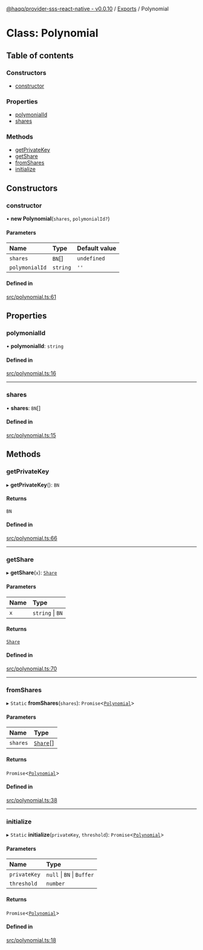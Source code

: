 [@haqq/provider-sss-react-native - v0.0.10](../README.md) / [Exports](../modules.md) / Polynomial

# Class: Polynomial

## Table of contents

### Constructors

- [constructor](Polynomial.md#constructor)

### Properties

- [polymonialId](Polynomial.md#polymonialid)
- [shares](Polynomial.md#shares)

### Methods

- [getPrivateKey](Polynomial.md#getprivatekey)
- [getShare](Polynomial.md#getshare)
- [fromShares](Polynomial.md#fromshares)
- [initialize](Polynomial.md#initialize)

## Constructors

### constructor

• **new Polynomial**(`shares`, `polymonialId?`)

#### Parameters

| Name | Type | Default value |
| :------ | :------ | :------ |
| `shares` | `BN`[] | `undefined` |
| `polymonialId` | `string` | `''` |

#### Defined in

[src/polynomial.ts:61](https://github.com/haqq-network/haqq-wallet-provider-sss-react-native/blob/1f46277/src/polynomial.ts#L61)

## Properties

### polymonialId

• **polymonialId**: `string`

#### Defined in

[src/polynomial.ts:16](https://github.com/haqq-network/haqq-wallet-provider-sss-react-native/blob/1f46277/src/polynomial.ts#L16)

___

### shares

• **shares**: `BN`[]

#### Defined in

[src/polynomial.ts:15](https://github.com/haqq-network/haqq-wallet-provider-sss-react-native/blob/1f46277/src/polynomial.ts#L15)

## Methods

### getPrivateKey

▸ **getPrivateKey**(): `BN`

#### Returns

`BN`

#### Defined in

[src/polynomial.ts:66](https://github.com/haqq-network/haqq-wallet-provider-sss-react-native/blob/1f46277/src/polynomial.ts#L66)

___

### getShare

▸ **getShare**(`x`): [`Share`](../modules.md#share)

#### Parameters

| Name | Type |
| :------ | :------ |
| `x` | `string` \| `BN` |

#### Returns

[`Share`](../modules.md#share)

#### Defined in

[src/polynomial.ts:70](https://github.com/haqq-network/haqq-wallet-provider-sss-react-native/blob/1f46277/src/polynomial.ts#L70)

___

### fromShares

▸ `Static` **fromShares**(`shares`): `Promise`<[`Polynomial`](Polynomial.md)\>

#### Parameters

| Name | Type |
| :------ | :------ |
| `shares` | [`Share`](../modules.md#share)[] |

#### Returns

`Promise`<[`Polynomial`](Polynomial.md)\>

#### Defined in

[src/polynomial.ts:38](https://github.com/haqq-network/haqq-wallet-provider-sss-react-native/blob/1f46277/src/polynomial.ts#L38)

___

### initialize

▸ `Static` **initialize**(`privateKey`, `threshold`): `Promise`<[`Polynomial`](Polynomial.md)\>

#### Parameters

| Name | Type |
| :------ | :------ |
| `privateKey` | ``null`` \| `BN` \| `Buffer` |
| `threshold` | `number` |

#### Returns

`Promise`<[`Polynomial`](Polynomial.md)\>

#### Defined in

[src/polynomial.ts:18](https://github.com/haqq-network/haqq-wallet-provider-sss-react-native/blob/1f46277/src/polynomial.ts#L18)
